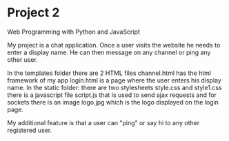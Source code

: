 # Project 2

Web Programming with Python and JavaScript

My project is a chat application. Once a user visits the website he needs to enter a display name.
He can then message on any channel or ping any other user.

In the templates folder there are 2 HTML files
channel.html has the html framework of my app
login.html is a page where the user enters his display name.
In the static folder:
there are two stylesheets style.css and style1.css
there is a javascript file script.js that is used to send ajax requests and for sockets 
there is an image logo.jpg which is the logo displayed on the login page.

My additional feature is that a user can "ping" or say hi to any other registered user.